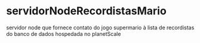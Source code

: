 # servidorNodeRecordistasMario

servidor node que fornece contato do jogo supermario à lista de recordistas do banco de dados hospedada no planetScale
